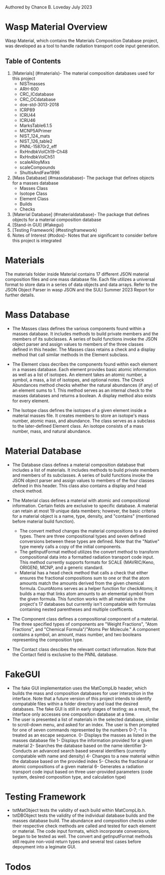 Authored by Chance B. Loveday July 2023
# Wasp Material Overview

Wasp Material, which contains the Materials Composition Database project, was developed as a tool to handle radiation transport code input generation.

## Table of Contents
1. [Materials] (#materials)- The material composition databases used for this project
    * NISTmasses
    * ARH-600
    * CRC_ICdatabase
    * CRC_OCdatabase
    * doe-std-3013-2018
    * ICRP89
    * ICRU44
    * ICRU46
    * MarksTable6.1.5
    * MCNP5APrimer
    * NIST_124_mats
    * NIST_126_table2
    * PNNL-15870r2_eff
    * RxHndbkVolCh19-Ch48
    * RxHndbkVolCh51
    * scaleAlloyMixs
    * scaleCompounds
    * ShultisAndFaw1996
2. [Mass Database] (#massdatabase)- The package that defines objects for a masses database
    * Masses Class
    * Isotope Class
    * Element Class
    * Builds
    * Checks
3. [Material Database] (#materialdatabase)- The package that defines objects for a material composition database
4. [Stand-in GUI] (#fakegui)
5. [Testing Framework] (#testingframework)
6. Notes of Interest (#todos)- Notes that are significant to consider before this project is integrated

# Materials
The materials folder inside Material contains 17 different JSON material composition files and one mass database file. Each file utilizes a universal format to store data in a series of data objects and data arrays. Refer to the JSON Object Parser in wasp JSON and the SULI Summer 2023 Report for further details.

# Mass Database
* The Masses class defines the various components found within a masses database. It includes methods to build private members and the members of its subclasses. A series of build functions invoke the JSON object parser and assign values to members of the three classes defined in this header. The Masses class retains a check and a display method that call similar methods in the Element subclass.

* The Element class decribes the components found within each element in a masses database. Each element provides basic atomic information as well as a list of isotopes. An element takes an atomic number, a symbol, a mass, a list of isotopes, and optional notes. The Check Abundances method checks whether the natural abundances (if any) of an element sums to 1. This method serves as an internal check to the masses databases and returns a boolean. A display method also exists for every element.

* The Isotope class defines the isotopes of a given element inside a material masses file. It creates members to store an isotope's mass number, atomic mass, and abundance. The class serves as a subclass to the later-defined Element class. An isotope consists of a mass number, mass, and natural abundance.

# Material Database
* The Database class defines a material composition database that includes a list of materials. It includes methods to build private members and members of its subclasses. A series of build functions invoke the JSON object parser and assign values to members of the four classes defined in this header. This class also contains a display and head check method.

* The Material class defines a material with atomic and compositional information. Certain fields are exclusive to specific database. A material can retain at most 19 unique data members; however, the basic criteria for a material object is a name, type, density, and "contains" (mentioned before material build function).
    * The convert method changes the material compositions to a desired types. There are three compositional types and seven defined conversions between these types are defined. Note that the "Native" type merely calls a copy of the initial components.
    * The getInputFormat method utilizes the convert method to transform compositional data into a formatted radiation transport code input. This method currently supports formats for SCALE (MAVRIC/Keno, ORIGEN), MCNP, and a generic standard.
    * Material has a head check method that calls a check that either ensures the fractional compositions sum to one or that the atom amounts match the amounts derived from the given chemical formula. CountAtoms serves as a helper function for checkAtoms; it builds a map that links atom amounts to an elemental symbol from the given formula. This function works with all materials in the project's 17 databases but currently isn't compatable with formulas containing nested parentheses and multiple coefficents.

* The Component class defines a compositional component of a material. The three specified types of components are "Weight Fractions", "Atom Fractions", and "Chemical Formula"/"Atoms Per Molecule." A component contains a symbol, an amount, mass number, and two booleans representing the composition type.

* The Contact class descibes the relevant contact information. Note that the Contact field is exclusive to the PNNL database.


# FakeGUI
* The fake GUI implementation uses the MatCompLib header, which builds the mass and composition databases for user interaction in the interface. Note that a future version of this project intends to identify compatable files within a folder directory and load the desired databases. The fake GUI is still in early stages of testing; as a result, the interface only accesses one composition database at a time.
* The user is presented a list of materials in the selected database, similar to scroll-down menu, and asked for an index. The user is then prompted for one of seven commands represented by the numbers 0-7; -1 is treated as an escape sequence.
0- Displays the masses as listed in the masses database file
1- Displays the information provided for a given material
2- Searches the database based on the name identifier
3- Conducts an advanced search based several identifiers (currently compatable with name and density)
4- Changes to a new material within the database based on the provided index
5- Checks the fractional or atomic compositions of a given material
6- Generates a radiation transport code input based on three user-provided parameters (code system, desired composition type, and calculation type)

# Testing Framework
* tstMatObject tests the validity of each build within MatCompLib.h.
* tstDBObject tests the validity of the individual database builds and the masses database build. The abundance and composition checks under their respective check methods are called and tested for each element or material. The code input formats, which incorporate conversions, began to be tested as well. The convert and getInputFormat methods still require non-void return types and several test cases before depoyment into a legimate GUI.

# Todos
